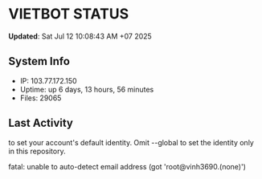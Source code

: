# VIETBOT STATUS
**Updated**: Sat Jul 12 10:08:43 AM +07 2025

## System Info
- IP: 103.77.172.150
- Uptime: up 6 days, 13 hours, 56 minutes
- Files: 29065

## Last Activity

to set your account's default identity.
Omit --global to set the identity only in this repository.

fatal: unable to auto-detect email address (got 'root@vinh3690.(none)')
